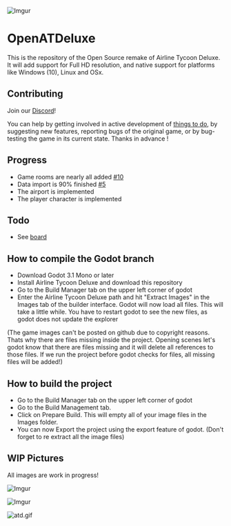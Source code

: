 ![Imgur](https://i.imgur.com/9eLVJQ5.png)

# OpenATDeluxe
This is the repository of the Open Source remake of Airline Tycoon Deluxe.
It will add support for Full HD resolution, and native support for platforms like Windows (10), Linux and OSx.

## Contributing

Join our [Discord](https://discord.gg/epPf384)!

You can help by getting involved in active development of [things to do](https://github.com/openairlinetycoon/OpenATDeluxe/projects/1), by suggesting new features, reporting bugs of the original game, or by bug-testing the game in its current state. Thanks in advance !

## Progress
- Game rooms are nearly all added [#10](https://github.com/openairlinetycoon/OpenATDeluxe/issues/10)
- Data import is 90% finished [#5](https://github.com/openairlinetycoon/OpenATDeluxe/issues/5)
- The airport is implemented
- The player character is implemented

## Todo
- See [board](https://github.com/openairlinetycoon/OpenATDeluxe/projects/1)

## How to compile the Godot branch
- Download Godot 3.1 Mono or later
- Install Airline Tycoon Deluxe and download this repository
- Go to the Build Manager tab on the upper left corner of godot
- Enter the Airline Tycoon Deluxe path and hit "Extract Images" in the Images tab of the builder interface. Godot will now load all files. This will take a little while. You have to restart godot to see the new files, as godot does not update the explorer

(The game images can't be posted on github due to copyright reasons. Thats why there are files missing inside the project. Opening scenes let's godot know that there are files missing and it will delete all references to those files. If we run the project before godot checks for files, all missing files will be added!)


## How to build the project
- Go to the Build Manager tab on the upper left corner of godot
- Go to the Build Management tab.
- Click on Prepare Build. This will empty all of your image files in the Images folder.
- You can now Export the project using the export feature of godot.
(Don't forget to re extract all the image files)

## WIP Pictures
All images are work in progress!

![Imgur](https://i.imgur.com/Vc9CAym.gif)

![Imgur](https://i.imgur.com/A4toKcI.gif)

![atd.gif](https://user-images.githubusercontent.com/7768485/65977049-837dae00-e471-11e9-8426-26400f53eb59.gif)
